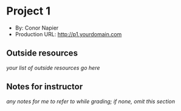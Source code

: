 # Project 1
+ By: Conor Napier
+ Production URL: <http://p1.yourdomain.com>

## Outside resources
*your list of outside resources go here*

## Notes for instructor
*any notes for me to refer to while grading; if none, omit this section*

